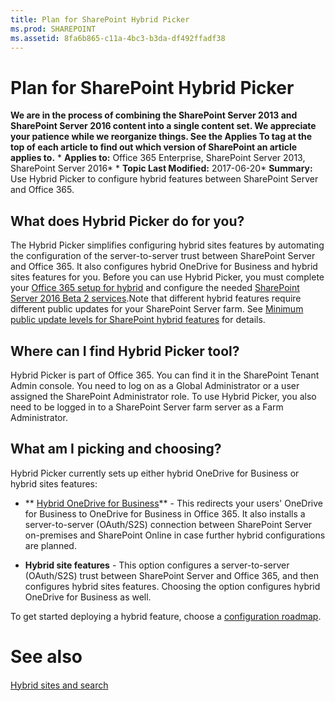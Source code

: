 ```yaml
---
title: Plan for SharePoint Hybrid Picker
ms.prod: SHAREPOINT
ms.assetid: 8fa6b865-c11a-4bc3-b3da-df492ffadf38
---
```



# Plan for SharePoint Hybrid Picker
 **We are in the process of combining the SharePoint Server 2013 and SharePoint Server 2016 content into a single content set. We appreciate your patience while we reorganize things. See the Applies To tag at the top of each article to find out which version of SharePoint an article applies to.** * **Applies to:** Office 365 Enterprise, SharePoint Server 2013, SharePoint Server 2016*  * **Topic Last Modified:** 2017-06-20* **Summary:** Use Hybrid Picker to configure hybrid features between SharePoint Server and Office 365.
## What does Hybrid Picker do for you?

The Hybrid Picker simplifies configuring hybrid sites features by automating the configuration of the server-to-server trust between SharePoint Server and Office 365. It also configures hybrid OneDrive for Business and hybrid sites features for you. Before you can use Hybrid Picker, you must complete your  [Office 365 setup for hybrid](html/configure-office-365-for-sharepoint-hybrid.md) and configure the needed [SharePoint Server 2016 Beta 2 services](html/set-up-sharepoint-services-for-hybrid-environments.md).Note that different hybrid features require different public updates for your SharePoint Server farm. See  [Minimum public update levels for SharePoint hybrid features](https://support.office.com/article/eafa9e37-1433-42ff-a842-a72d6ebe2a07) for details.
## Where can I find Hybrid Picker tool?

Hybrid Picker is part of Office 365. You can find it in the SharePoint Tenant Admin console. You need to log on as a Global Administrator or a user assigned the SharePoint Administrator role. To use Hybrid Picker, you also need to be logged in to a SharePoint Server farm server as a Farm Administrator.
## What am I picking and choosing?

Hybrid Picker currently sets up either hybrid OneDrive for Business or hybrid sites features:
- ** [Hybrid OneDrive for Business](https://go.microsoft.com/fwlink/p/?LinkID=746869)** - This redirects your users' OneDrive for Business to OneDrive for Business in Office 365. It also installs a server-to-server (OAuth/S2S) connection between SharePoint Server on-premises and SharePoint Online in case further hybrid configurations are planned.
    
  
- **Hybrid site features** - This option configures a server-to-server (OAuth/S2S) trust between SharePoint Server and Office 365, and then configures hybrid sites features. Choosing the option configures hybrid OneDrive for Business as well.
    
  
To get started deploying a hybrid feature, choose a  [configuration roadmap](html/sharepoint-server-2016-hybrid-configuration-roadmaps.md).
# See also

#### 

 [Hybrid sites and search](https://go.microsoft.com/fwlink/p/?LinkID=746868)
  
    
    

  
    
    

